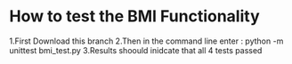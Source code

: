 # How to test the BMI Functionality

1.First Download this branch
2.Then in the command line enter : python -m unittest bmi_test.py
3.Results shoould inidcate that all 4 tests passed
